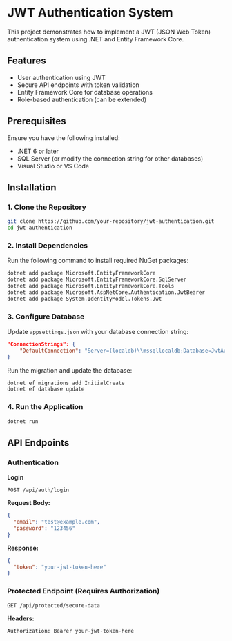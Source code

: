 # JWT Authentication System

This project demonstrates how to implement a JWT (JSON Web Token) authentication system using .NET and Entity Framework Core.

## Features
- User authentication using JWT
- Secure API endpoints with token validation
- Entity Framework Core for database operations
- Role-based authentication (can be extended)

## Prerequisites
Ensure you have the following installed:
- .NET 6 or later
- SQL Server (or modify the connection string for other databases)
- Visual Studio or VS Code

## Installation

### 1. Clone the Repository
```sh
git clone https://github.com/your-repository/jwt-authentication.git
cd jwt-authentication
```

### 2. Install Dependencies
Run the following command to install required NuGet packages:
```sh
dotnet add package Microsoft.EntityFrameworkCore
dotnet add package Microsoft.EntityFrameworkCore.SqlServer
dotnet add package Microsoft.EntityFrameworkCore.Tools
dotnet add package Microsoft.AspNetCore.Authentication.JwtBearer
dotnet add package System.IdentityModel.Tokens.Jwt
```

### 3. Configure Database
Update `appsettings.json` with your database connection string:
```json
"ConnectionStrings": {
    "DefaultConnection": "Server=(localdb)\\mssqllocaldb;Database=JwtAuthDb;Trusted_Connection=True;"
}
```
Run the migration and update the database:
```sh
dotnet ef migrations add InitialCreate
dotnet ef database update
```

### 4. Run the Application
```sh
dotnet run
```

## API Endpoints

### Authentication
**Login**
```http
POST /api/auth/login
```
**Request Body:**
```json
{
  "email": "test@example.com",
  "password": "123456"
}
```
**Response:**
```json
{
  "token": "your-jwt-token-here"
}
```

### Protected Endpoint (Requires Authorization)
```http
GET /api/protected/secure-data
```
**Headers:**
```
Authorization: Bearer your-jwt-token-here
```


